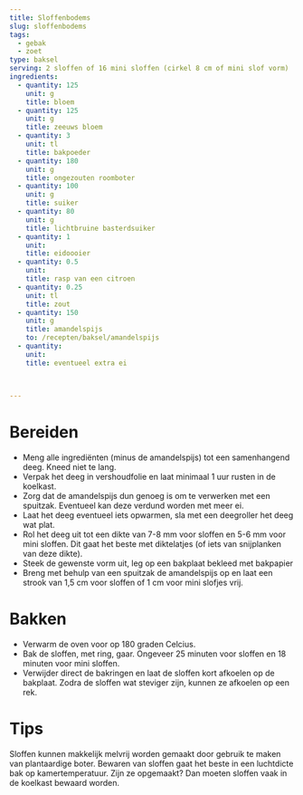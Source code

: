 ```yaml
---
title: Sloffenbodems
slug: sloffenbodems
tags: 
  - gebak
  - zoet
type: baksel
serving: 2 sloffen of 16 mini sloffen (cirkel 8 cm of mini slof vorm)
ingredients:
  - quantity: 125
    unit: g
    title: bloem
  - quantity: 125
    unit: g
    title: zeeuws bloem
  - quantity: 3
    unit: tl
    title: bakpoeder
  - quantity: 180
    unit: g
    title: ongezouten roomboter
  - quantity: 100
    unit: g
    title: suiker
  - quantity: 80 
    unit: g
    title: lichtbruine basterdsuiker
  - quantity: 1
    unit: 
    title: eidoooier
  - quantity: 0.5 
    unit: 
    title: rasp van een citroen
  - quantity: 0.25 
    unit: tl
    title: zout
  - quantity: 150 
    unit: g
    title: amandelspijs  
    to: /recepten/baksel/amandelspijs
  - quantity: 
    unit: 
    title: eventueel extra ei
    
  

---
```


# Bereiden

- Meng alle ingrediënten (minus de amandelspijs) tot een samenhangend deeg. Kneed niet te lang.
- Verpak het deeg in vershoudfolie en laat minimaal 1 uur rusten in de koelkast.
- Zorg dat de amandelspijs dun genoeg is om te verwerken met een spuitzak. Eventueel kan deze verdund worden met meer ei.
- Laat het deeg eventueel iets opwarmen, sla met een deegroller het deeg wat plat.
- Rol het deeg uit tot een dikte van 7-8 mm voor sloffen en 5-6 mm voor mini sloffen. Dit gaat het beste met diktelatjes (of iets van snijplanken van deze dikte).
- Steek de gewenste vorm uit, leg op een bakplaat bekleed met bakpapier
- Breng met behulp van een spuitzak de amandelspijs op en laat een strook van 1,5 cm voor sloffen of 1 cm voor mini slofjes vrij. 

# Bakken
- Verwarm de oven voor op 180 graden Celcius.
- Bak de sloffen, met ring, gaar. Ongeveer 25 minuten voor sloffen en 18 minuten voor mini sloffen.
- Verwijder direct de bakringen en laat de sloffen kort afkoelen op de bakplaat. Zodra de sloffen wat steviger zijn, kunnen ze afkoelen op een rek.


# Tips
Sloffen kunnen makkelijk melvrij worden gemaakt door gebruik te maken van plantaardige boter.
Bewaren van sloffen gaat het beste in een luchtdicte bak op kamertemperatuur. Zijn ze opgemaakt? Dan moeten sloffen vaak in de koelkast bewaard worden. 

